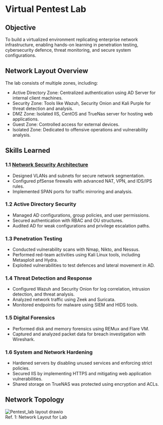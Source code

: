 # Virtual Pentest Lab  

## Objective  
To build a virtualized environment replicating enterprise network infrastructure, enabling hands-on learning in penetration testing, cybersecurity defence, threat monitoring, and secure system configurations.  

## Network Layout Overview  
The lab consists of multiple zones, including:  
- Active Directory Zone: Centralized authentication using AD Server for internal client machines.  
- Security Zone: Tools like Wazuh, Security Onion and Kali Purple for threat detection and analysis.  
- DMZ Zone: Isolated IIS, CentOS and TrueNas server for hosting web applications.  
- Guest Zone: Controlled access for external devices.  
- Isolated Zone: Dedicated to offensive operations and vulnerability analysis.  

## Skills Learned  
### 1.1 [Network Security Architecture](https://github.com/H20-Jenish/Detection-lab/blob/main/1.0%20Network_Security_Architecture/1.0%20Network_Security_Architecture.md)
- Designed VLANs and subnets for secure network segmentation.  
- Configured pfSense firewalls with advanced NAT, VPN, and IDS/IPS rules.  
- Implemented SPAN ports for traffic mirroring and analysis.  

### 1.2 Active Directory Security  
- Managed AD configurations, group policies, and user permissions.  
- Secured authentication with RBAC and OU structures.  
- Audited AD for weak configurations and privilege escalation paths.  

### 1.3 Penetration Testing  
- Conducted vulnerability scans with Nmap, Nikto, and Nessus.  
- Performed red-team activities using Kali Linux tools, including Metasploit and Hydra.  
- Exploited vulnerabilities to test defences and lateral movement in AD.  

### 1.4 Threat Detection and Response  
- Configured Wazuh and Security Onion for log correlation, intrusion detection, and threat analysis.  
- Analyzed network traffic using Zeek and Suricata.  
- Monitored endpoints for malware using SIEM and HIDS tools.  

### 1.5 Digital Forensics  
- Performed disk and memory forensics using REMux and Flare VM.  
- Captured and analyzed packet data for breach investigation with Wireshark.  

### 1.6 System and Network Hardening  
- Hardened servers by disabling unused services and enforcing strict policies.  
- Secured IIS by implementing HTTPS and mitigating web application vulnerabilities.  
- Shared storage on TrueNAS was protected using encryption and ACLs.  

## Network Topology
![Pentest_lab layout drawio](https://github.com/user-attachments/assets/4082d708-9abf-4e0b-89a5-f43cd9cc7cf3)
<br> <a> Ref. 1: Network Layout for Lab </a></br>
